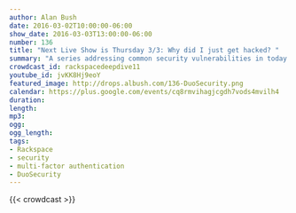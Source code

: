 ```yaml
---
author: Alan Bush
date: 2016-03-02T10:00:00-06:00
show_date: 2016-03-03T13:00:00-06:00
number: 136
title: "Next Live Show is Thursday 3/3: Why did I just get hacked? "
summary: "A series addressing common security vulnerabilities in today's threat landscape. This week's topic: Securing Authentication"
crowdcast_id: rackspacedeepdive11
youtube_id: jvKK8Hj9eoY
featured_image: http://drops.albush.com/136-DuoSecurity.png
calendar: https://plus.google.com/events/cq8rmvihagjcgdh7vods4mvilh4
duration:
length:
mp3:
ogg:
ogg_length:
tags:
- Rackspace
- security
- multi-factor authentication
- DuoSecurity
---
```

<!--more-->

{{< crowdcast >}}
